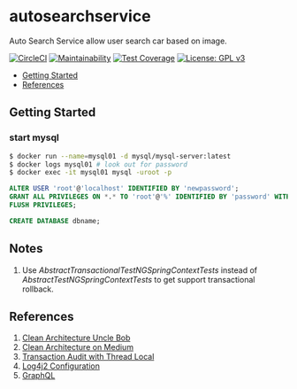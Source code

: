 # autosearchservice
Auto Search Service allow user search car based on image.

[![CircleCI](https://circleci.com/gh/davehenton/autosearchservice.svg?style=svg)](https://circleci.com/gh/davehenton/autosearchservice)
[![Maintainability](https://api.codeclimate.com/v1/badges/f5298a39ee3c1dfe64aa/maintainability)](https://codeclimate.com/github/davehenton/autosearchservice/maintainability)
[![Test Coverage](https://api.codeclimate.com/v1/badges/f5298a39ee3c1dfe64aa/test_coverage)](https://codeclimate.com/github/davehenton/autosearchservice/test_coverage)
[![License: GPL v3](https://img.shields.io/badge/License-GPL%20v3-blue.svg)](https://www.gnu.org/licenses/gpl-3.0)

* [Getting Started](#getting-started)
* [References](#references)

## Getting Started

### start mysql
```bash
$ docker run --name=mysql01 -d mysql/mysql-server:latest
$ docker logs mysql01 # look out for password
$ docker exec -it mysql01 mysql -uroot -p
```

```sql
ALTER USER 'root'@'localhost' IDENTIFIED BY 'newpassword';
GRANT ALL PRIVILEGES ON *.* TO 'root'@'%' IDENTIFIED BY 'password' WITH GRANT OPTION;
FLUSH PRIVILEGES;

CREATE DATABASE dbname;
```
## Notes
1. Use *AbstractTransactionalTestNGSpringContextTests* instead of *AbstractTestNGSpringContextTests*
to get support transactional rollback.

## References
1. [Clean Architecture Uncle Bob](https://8thlight.com/blog/uncle-bob/2012/08/13/the-clean-architecture.html)
2. [Clean Architecture on Medium](https://medium.com/@dmilicic/a-detailed-guide-on-developing-android-apps-using-the-clean-architecture-pattern-d38d71e94029)
3. [Transaction Audit with Thread Local](https://dzone.com/articles/painless-introduction-javas-threadlocal-storage)
4. [Log4j2 Configuration](https://logging.apache.org/log4j/2.x/manual/configuration.html)
5. [GraphQL](https://www.pluralsight.com/guides/building-a-graphql-server-with-spring-boot)
